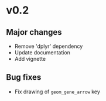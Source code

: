 # v0.2

## Major changes

- Remove 'dplyr' dependency
- Update documentation
- Add vignette

## Bug fixes

- Fix drawing of `geom_gene_arrow` key
